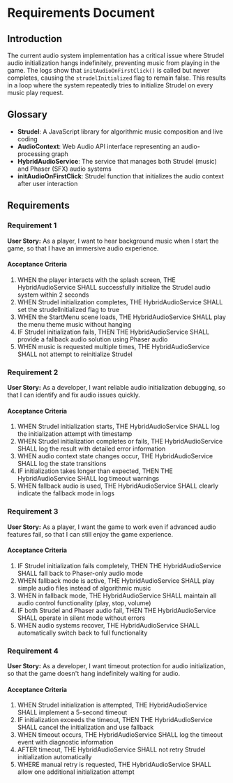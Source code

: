 # Requirements Document

## Introduction

The current audio system implementation has a critical issue where Strudel audio initialization hangs indefinitely, preventing music from playing in the game. The logs show that `initAudioOnFirstClick()` is called but never completes, causing the `strudelInitialized` flag to remain false. This results in a loop where the system repeatedly tries to initialize Strudel on every music play request.

## Glossary

- **Strudel**: A JavaScript library for algorithmic music composition and live coding
- **AudioContext**: Web Audio API interface representing an audio-processing graph
- **HybridAudioService**: The service that manages both Strudel (music) and Phaser (SFX) audio systems
- **initAudioOnFirstClick**: Strudel function that initializes the audio context after user interaction

## Requirements

### Requirement 1

**User Story:** As a player, I want to hear background music when I start the game, so that I have an immersive audio experience.

#### Acceptance Criteria

1. WHEN the player interacts with the splash screen, THE HybridAudioService SHALL successfully initialize the Strudel audio system within 2 seconds
2. WHEN Strudel initialization completes, THE HybridAudioService SHALL set the strudelInitialized flag to true
3. WHEN the StartMenu scene loads, THE HybridAudioService SHALL play the menu theme music without hanging
4. IF Strudel initialization fails, THEN THE HybridAudioService SHALL provide a fallback audio solution using Phaser audio
5. WHEN music is requested multiple times, THE HybridAudioService SHALL not attempt to reinitialize Strudel

### Requirement 2

**User Story:** As a developer, I want reliable audio initialization debugging, so that I can identify and fix audio issues quickly.

#### Acceptance Criteria

1. WHEN Strudel initialization starts, THE HybridAudioService SHALL log the initialization attempt with timestamp
2. WHEN Strudel initialization completes or fails, THE HybridAudioService SHALL log the result with detailed error information
3. WHEN audio context state changes occur, THE HybridAudioService SHALL log the state transitions
4. IF initialization takes longer than expected, THEN THE HybridAudioService SHALL log timeout warnings
5. WHEN fallback audio is used, THE HybridAudioService SHALL clearly indicate the fallback mode in logs

### Requirement 3

**User Story:** As a player, I want the game to work even if advanced audio features fail, so that I can still enjoy the game experience.

#### Acceptance Criteria

1. IF Strudel initialization fails completely, THEN THE HybridAudioService SHALL fall back to Phaser-only audio mode
2. WHEN fallback mode is active, THE HybridAudioService SHALL play simple audio files instead of algorithmic music
3. WHEN in fallback mode, THE HybridAudioService SHALL maintain all audio control functionality (play, stop, volume)
4. IF both Strudel and Phaser audio fail, THEN THE HybridAudioService SHALL operate in silent mode without errors
5. WHEN audio systems recover, THE HybridAudioService SHALL automatically switch back to full functionality

### Requirement 4

**User Story:** As a developer, I want timeout protection for audio initialization, so that the game doesn't hang indefinitely waiting for audio.

#### Acceptance Criteria

1. WHEN Strudel initialization is attempted, THE HybridAudioService SHALL implement a 5-second timeout
2. IF initialization exceeds the timeout, THEN THE HybridAudioService SHALL cancel the initialization and use fallback
3. WHEN timeout occurs, THE HybridAudioService SHALL log the timeout event with diagnostic information
4. AFTER timeout, THE HybridAudioService SHALL not retry Strudel initialization automatically
5. WHERE manual retry is requested, THE HybridAudioService SHALL allow one additional initialization attempt
